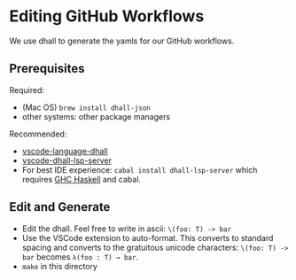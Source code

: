 # Editing GitHub Workflows

We use dhall to generate the yamls for our GitHub workflows.

## Prerequisites

Required:
- (Mac OS) `brew install dhall-json`
- other systems: other package managers

Recommended:

- [vscode-language-dhall](https://github.com/PanAeon/vscode-language-dhall)
- [vscode-dhall-lsp-server](https://github.com/PanAeon/vscode-dhall-lsp-server)
- For best IDE experience: `cabal install dhall-lsp-server` which requires [GHC Haskell](https://www.haskell.org/ghcup/) and cabal.

## Edit and Generate

- Edit the dhall. Feel free to write in ascii: `\(foo: T) -> bar`
- Use the VSCode extension to auto-format. This converts to standard spacing and converts to the gratuitous unicode characters: `\(foo: T) -> bar` becomes `λ(foo : T) → bar`.
- `make` in this directory
